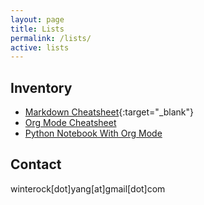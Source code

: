 ```yaml
---
layout: page
title: Lists
permalink: /lists/
active: lists
---
```


## Inventory

- [Markdown Cheatsheet](https://github.com/adam-p/markdown-here/wiki/Markdown-Cheatsheet){:target="_blank"}
- [Org Mode Cheatsheet](/orgs/org-mode-cheatsheet)
- [Python Notebook With Org Mode](/orgs/python-example)

## Contact
winterock[dot]yang[at]gmail[dot]com
